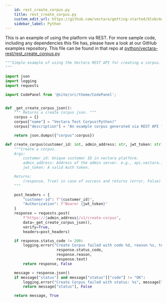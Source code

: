 ```yaml
---
    id: rest_create_corpus.py
    title: rest_create_corpus.py
    custom_edit_url: https://github.com/vectara/getting-started/blob/main/language-examples/python/vectara-rest/rest_create_corpus.py
    sidebar_label: Python
---
```


This is an example of using the platform via REST.  For more sample code, including any dependencies this file has, please have a look at our GitHub examples repository.  This file can be found in that repo at <a href="https://github.com/vectara/getting-started/tree/main/language-examples/python/vectara-rest/rest_create_corpus.py">python/vectara-rest/rest_create_corpus.py</a>

```py title="python/vectara-rest/rest_create_corpus.py"
"""Simple example of using the Vectara REST API for creating a corpus.
"""

import json
import logging
import requests

import CodePanel from '@site/src/theme/CodePanel';


def _get_create_corpus_json():
    """ Returns a create corpus json. """
    corpus = {}
    corpus["name"] = "Vectara Test Corpus(Python)"
    corpus["description"] = "An example corpus generated via REST API from Python code."

    return json.dumps({"corpus":corpus})

def create_corpus(customer_id: int, admin_address: str, jwt_token: str):
    """Create a corpus.
    Args:
        customer_id: Unique customer ID in vectara platform.
        admin_address: Address of the admin server. e.g., api.vectara.io
        jwt_token: A valid Auth token.

    Returns:
        (response, True) in case of success and returns (error, False) in case of failure.
    """

    post_headers = {
        "customer-id": f"{customer_id}",
        "Authorization": f"Bearer {jwt_token}"
    }
    response = requests.post(
        f"https://{admin_address}/v1/create-corpus",
        data=_get_create_corpus_json(),
        verify=True,
        headers=post_headers)

    if response.status_code != 200:
        logging.error("Create Corpus failed with code %d, reason %s, text %s",
                       response.status_code,
                       response.reason,
                       response.text)
        return response, False

    message = response.json()
    if message["status"] and message["status"]["code"] != "OK":
        logging.error("Create Corpus failed with status: %s", message["status"])
        return message["status"], False

    return message, True

```
